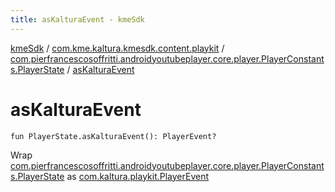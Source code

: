 ```yaml
---
title: asKalturaEvent - kmeSdk
---
```


[kmeSdk](../../index.html) / [com.kme.kaltura.kmesdk.content.playkit](../index.html) / [com.pierfrancescosoffritti.androidyoutubeplayer.core.player.PlayerConstants.PlayerState](index.html) / [asKalturaEvent](./as-kaltura-event.html)

# asKalturaEvent

`fun PlayerState.asKalturaEvent(): PlayerEvent?`

Wrap [com.pierfrancescosoffritti.androidyoutubeplayer.core.player.PlayerConstants.PlayerState](#)
as [com.kaltura.playkit.PlayerEvent](#)

